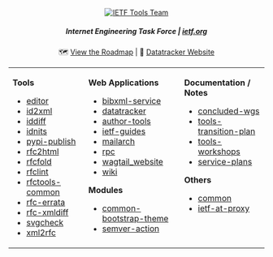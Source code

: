 <div align="center">
    
<a href="https://www.ietf.org/"><img src="https://raw.githubusercontent.com/ietf-tools/common/main/assets/logos/ietf-tools-team.svg" alt="IETF Tools Team" /></a>

##### Internet Engineering Task Force | [ietf.org](https://www.ietf.org/)

</div>

<div align="center">
    
🗺️ [View the Roadmap](https://github.com/orgs/ietf-tools/projects/9) | 📔 [Datatracker Website](https://datatracker.ietf.org)
    
<table><tbody><tr><td valign="top">
<img width="300" height="1" />
    
**Tools**

- [editor](https://github.com/ietf-tools/editor)
- [id2xml](https://github.com/ietf-tools/id2xml)
- [iddiff](https://github.com/ietf-tools/iddiff)
- [idnits](https://github.com/ietf-tools/idnits)
- [pypi-publish](https://github.com/ietf-tools/pypi-publish)
- [rfc2html](https://github.com/ietf-tools/rfc2html)
- [rfcfold](https://github.com/ietf-tools/rfcfold)
- [rfclint](https://github.com/ietf-tools/rfclint)
- [rfctools-common](https://github.com/ietf-tools/rfctools-common)
- [rfc-errata](https://github.com/ietf-tools/rfc-errata)
- [rfc-xmldiff](https://github.com/ietf-tools/rfc-xmldiff)
- [svgcheck](https://github.com/ietf-tools/svgcheck)
- [xml2rfc](https://github.com/ietf-tools/xml2rfc)
    
</td><td valign="top">
<img width="300" height="1" />
    
**Web Applications**

- [bibxml-service](https://github.com/ietf-tools/bibxml-service/)
- [datatracker](https://github.com/ietf-tools/datatracker)
- [author-tools](https://github.com/ietf-tools/author-tools)
- [ietf-guides](https://github.com/ietf-tools/ietf-guides)
- [mailarch](https://github.com/ietf-tools/mailarch)
- [rpc](https://github.com/ietf-tools/rpc)
- [wagtail_website](https://github.com/ietf-tools/wagtail_website)
- [wiki](https://github.com/ietf-tools/wiki)
    
**Modules**
    
- [common-bootstrap-theme](https://github.com/ietf-tools/common-bootstrap-theme)
- [semver-action](https://github.com/ietf-tools/semver-action)
    
</td><td valign="top">
<img width="300" height="1" />
    
**Documentation / Notes**
    
- [concluded-wgs](https://github.com/ietf-tools/concluded-wgs)
- [tools-transition-plan](https://github.com/ietf-tools/tools-transition-plan)
- [tools-workshops](https://github.com/ietf-tools/tools-workshops)
- [service-plans](https://github.com/ietf-tools/service-plans)
    
**Others**

- [common](https://github.com/ietf-tools/common)
- [ietf-at-proxy](https://github.com/ietf-tools/ietf-at-proxy)
    
</td></tr></tbody></table>
</div>
